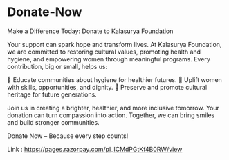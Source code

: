 # Donate-Now

Make a Difference Today: Donate to Kalasurya Foundation

Your support can spark hope and transform lives. At Kalasurya Foundation, we are committed to restoring cultural values, promoting health and hygiene, and empowering women through meaningful programs. Every contribution, big or small, helps us:

🌟 Educate communities about hygiene for healthier futures.
🌟 Uplift women with skills, opportunities, and dignity.
🌟 Preserve and promote cultural heritage for future generations.

Join us in creating a brighter, healthier, and more inclusive tomorrow. Your donation can turn compassion into action. Together, we can bring smiles and build stronger communities.

Donate Now – Because every step counts!

Link : https://pages.razorpay.com/pl_ICMdPGtKf4B0RW/view
